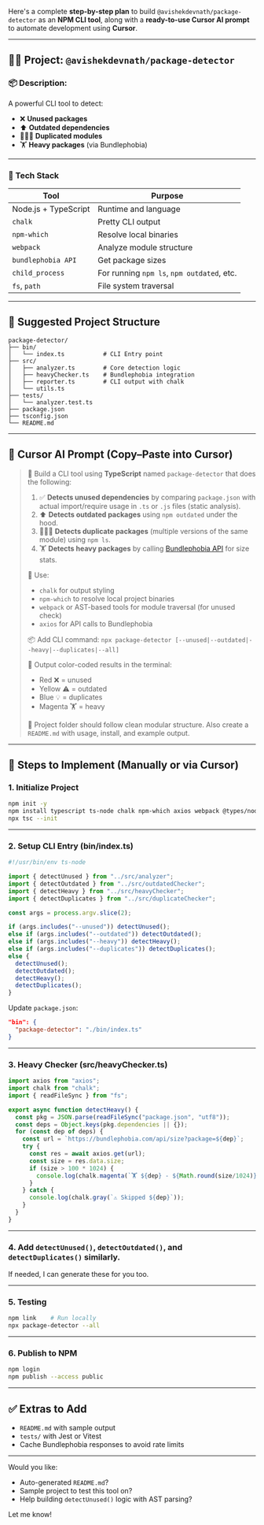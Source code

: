 Here's a complete **step-by-step plan** to build `@avishekdevnath/package-detector` as an **NPM CLI tool**, along with a **ready-to-use Cursor AI prompt** to automate development using **Cursor**.

---

## 🕵️‍♂️ Project: `@avishekdevnath/package-detector`

### 📦 Description:

A powerful CLI tool to detect:

* ❌ **Unused packages**
* ⬆️ **Outdated dependencies**
* 🧑‍🤝‍🧑 **Duplicated modules**
* 🏋️ **Heavy packages** (via Bundlephobia)

---

### 🧰 Tech Stack

| Tool                 | Purpose                                    |
| -------------------- | ------------------------------------------ |
| Node.js + TypeScript | Runtime and language                       |
| `chalk`              | Pretty CLI output                          |
| `npm-which`          | Resolve local binaries                     |
| `webpack`            | Analyze module structure                   |
| `bundlephobia API`   | Get package sizes                          |
| `child_process`      | For running `npm ls`, `npm outdated`, etc. |
| `fs`, `path`         | File system traversal                      |

---

## 📁 Suggested Project Structure

```
package-detector/
├── bin/
│   └── index.ts           # CLI Entry point
├── src/
│   ├── analyzer.ts        # Core detection logic
│   ├── heavyChecker.ts    # Bundlephobia integration
│   ├── reporter.ts        # CLI output with chalk
│   └── utils.ts
├── tests/
│   └── analyzer.test.ts
├── package.json
├── tsconfig.json
└── README.md
```

---

## 🧠 Cursor AI Prompt (Copy–Paste into Cursor)

> 🚀 Build a CLI tool using **TypeScript** named `package-detector` that does the following:
>
> 1. ✅ **Detects unused dependencies** by comparing `package.json` with actual import/require usage in `.ts` or `.js` files (static analysis).
> 2. ⬆️ **Detects outdated packages** using `npm outdated` under the hood.
> 3. 🧑‍🤝‍🧑 **Detects duplicate packages** (multiple versions of the same module) using `npm ls`.
> 4. 🏋️ **Detects heavy packages** by calling [Bundlephobia API](https://bundlephobia.com/) for size stats.
>
> 🔧 Use:
>
> * `chalk` for output styling
> * `npm-which` to resolve local project binaries
> * `webpack` or AST-based tools for module traversal (for unused check)
> * `axios` for API calls to Bundlephobia
>
> 📦 Add CLI command: `npx package-detector [--unused|--outdated|--heavy|--duplicates|--all]`
>
> 🔁 Output color-coded results in the terminal:
>
> * Red ❌ = unused
> * Yellow ⚠️ = outdated
> * Blue 💡 = duplicates
> * Magenta 🏋️ = heavy
>
> 📁 Project folder should follow clean modular structure. Also create a `README.md` with usage, install, and example output.

---

## 🏁 Steps to Implement (Manually or via Cursor)

### 1. Initialize Project

```bash
npm init -y
npm install typescript ts-node chalk npm-which axios webpack @types/node --save
npx tsc --init
```

---

### 2. Setup CLI Entry (bin/index.ts)

```ts
#!/usr/bin/env ts-node

import { detectUnused } from "../src/analyzer";
import { detectOutdated } from "../src/outdatedChecker";
import { detectHeavy } from "../src/heavyChecker";
import { detectDuplicates } from "../src/duplicateChecker";

const args = process.argv.slice(2);

if (args.includes("--unused")) detectUnused();
else if (args.includes("--outdated")) detectOutdated();
else if (args.includes("--heavy")) detectHeavy();
else if (args.includes("--duplicates")) detectDuplicates();
else {
  detectUnused();
  detectOutdated();
  detectHeavy();
  detectDuplicates();
}
```

Update `package.json`:

```json
"bin": {
  "package-detector": "./bin/index.ts"
}
```

---

### 3. Heavy Checker (src/heavyChecker.ts)

```ts
import axios from "axios";
import chalk from "chalk";
import { readFileSync } from "fs";

export async function detectHeavy() {
  const pkg = JSON.parse(readFileSync("package.json", "utf8"));
  const deps = Object.keys(pkg.dependencies || {});
  for (const dep of deps) {
    const url = `https://bundlephobia.com/api/size?package=${dep}`;
    try {
      const res = await axios.get(url);
      const size = res.data.size;
      if (size > 100 * 1024) {
        console.log(chalk.magenta(`🏋️ ${dep} - ${Math.round(size/1024)}KB`));
      }
    } catch {
      console.log(chalk.gray(`⚠️ Skipped ${dep}`));
    }
  }
}
```

---

### 4. Add `detectUnused()`, `detectOutdated()`, and `detectDuplicates()` similarly.

If needed, I can generate these for you too.

---

### 5. Testing

```bash
npm link    # Run locally
npx package-detector --all
```

---

### 6. Publish to NPM

```bash
npm login
npm publish --access public
```

---

## ✅ Extras to Add

* `README.md` with sample output
* `tests/` with Jest or Vitest
* Cache Bundlephobia responses to avoid rate limits

---

Would you like:

* Auto-generated `README.md`?
* Sample project to test this tool on?
* Help building `detectUnused()` logic with AST parsing?

Let me know!
